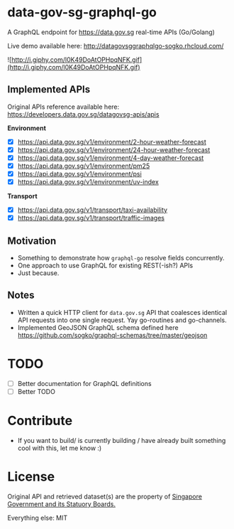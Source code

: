 # data-gov-sg-graphql-go
A GraphQL endpoint for https://data.gov.sg real-time APIs (Go/Golang)

Live demo available here: http://datagovsggraphqlgo-sogko.rhcloud.com/

![http://i.giphy.com/l0K49DoAtOPHpqNFK.gif](http://i.giphy.com/l0K49DoAtOPHpqNFK.gif)

## Implemented APIs
Original APIs reference available here: https://developers.data.gov.sg/datagovsg-apis/apis

__Environment__
- [x] https://api.data.gov.sg/v1/environment/2-hour-weather-forecast
- [x] https://api.data.gov.sg/v1/environment/24-hour-weather-forecast
- [x] https://api.data.gov.sg/v1/environment/4-day-weather-forecast
- [x] https://api.data.gov.sg/v1/environment/pm25
- [x] https://api.data.gov.sg/v1/environment/psi
- [x] https://api.data.gov.sg/v1/environment/uv-index

__Transport__
- [x] https://api.data.gov.sg/v1/transport/taxi-availability
- [x] https://api.data.gov.sg/v1/transport/traffic-images

## Motivation
- Something to demonstrate how `graphql-go` resolve fields concurrently.
- One approach to use GraphQL for existing REST(-ish?) APIs
- Just because.

## Notes
- Written a quick HTTP client for `data.gov.sg` API that coalesces identical API requests into one single request. Yay go-routines and go-channels.
- Implemented GeoJSON GraphQL schema defined here https://github.com/sogko/graphql-schemas/tree/master/geojson

# TODO
- [ ] Better documentation for GraphQL definitions
- [ ] Better TODO

# Contribute
- If you want to build/ is currently building / have already built something cool with this, let me know :)

# License 
Original API and retrieved dataset(s) are the property of [Singapore Government and its Statuory Boards.](https://developers.data.gov.sg/terms-use)

Everything else: MIT
